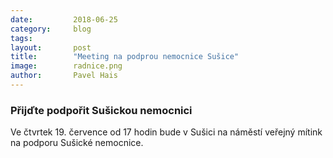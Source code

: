 ```yaml
---
date:         2018-06-25
category:     blog
tags:         
layout:       post
title:        "Meeting na podprou nemocnice Sušice" 
image:        radnice.png
author:       Pavel Hais
---
```


### Přijďte podpořit Sušickou nemocnici

Ve čtvrtek 19. července od 17 hodin bude v Sušici na náměstí veřejný mítink na podporu Sušické nemocnice. 